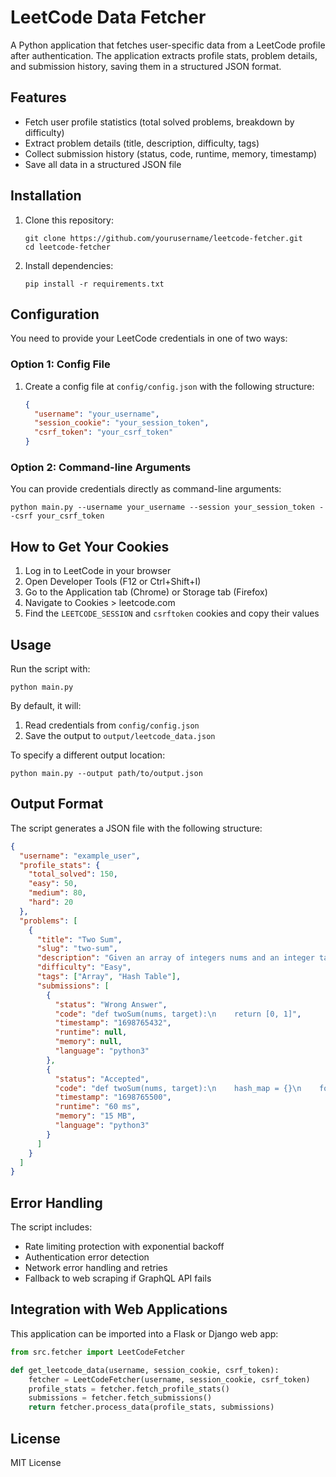# LeetCode Data Fetcher

A Python application that fetches user-specific data from a LeetCode profile after authentication. The application extracts profile stats, problem details, and submission history, saving them in a structured JSON format.

## Features

- Fetch user profile statistics (total solved problems, breakdown by difficulty)
- Extract problem details (title, description, difficulty, tags)
- Collect submission history (status, code, runtime, memory, timestamp)
- Save all data in a structured JSON file

## Installation

1. Clone this repository:
   ```
   git clone https://github.com/yourusername/leetcode-fetcher.git
   cd leetcode-fetcher
   ```

2. Install dependencies:
   ```
   pip install -r requirements.txt
   ```

## Configuration

You need to provide your LeetCode credentials in one of two ways:

### Option 1: Config File

1. Create a config file at `config/config.json` with the following structure:
   ```json
   {
     "username": "your_username",
     "session_cookie": "your_session_token",
     "csrf_token": "your_csrf_token"
   }
   ```

### Option 2: Command-line Arguments

You can provide credentials directly as command-line arguments:
```
python main.py --username your_username --session your_session_token --csrf your_csrf_token
```

## How to Get Your Cookies

1. Log in to LeetCode in your browser
2. Open Developer Tools (F12 or Ctrl+Shift+I)
3. Go to the Application tab (Chrome) or Storage tab (Firefox)
4. Navigate to Cookies > leetcode.com
5. Find the `LEETCODE_SESSION` and `csrftoken` cookies and copy their values

## Usage

Run the script with:
```
python main.py
```

By default, it will:
1. Read credentials from `config/config.json`
2. Save the output to `output/leetcode_data.json`

To specify a different output location:
```
python main.py --output path/to/output.json
```

## Output Format

The script generates a JSON file with the following structure:

```json
{
  "username": "example_user",
  "profile_stats": {
    "total_solved": 150,
    "easy": 50,
    "medium": 80,
    "hard": 20
  },
  "problems": [
    {
      "title": "Two Sum",
      "slug": "two-sum",
      "description": "Given an array of integers nums and an integer target...",
      "difficulty": "Easy",
      "tags": ["Array", "Hash Table"],
      "submissions": [
        {
          "status": "Wrong Answer",
          "code": "def twoSum(nums, target):\n    return [0, 1]",
          "timestamp": "1698765432",
          "runtime": null,
          "memory": null,
          "language": "python3"
        },
        {
          "status": "Accepted",
          "code": "def twoSum(nums, target):\n    hash_map = {}\n    for i, num in enumerate(nums):\n        complement = target - num\n        if complement in hash_map:\n            return [hash_map[complement], i]\n        hash_map[num] = i",
          "timestamp": "1698765500",
          "runtime": "60 ms",
          "memory": "15 MB",
          "language": "python3"
        }
      ]
    }
  ]
}
```

## Error Handling

The script includes:
- Rate limiting protection with exponential backoff
- Authentication error detection
- Network error handling and retries
- Fallback to web scraping if GraphQL API fails

## Integration with Web Applications

This application can be imported into a Flask or Django web app:

```python
from src.fetcher import LeetCodeFetcher

def get_leetcode_data(username, session_cookie, csrf_token):
    fetcher = LeetCodeFetcher(username, session_cookie, csrf_token)
    profile_stats = fetcher.fetch_profile_stats()
    submissions = fetcher.fetch_submissions()
    return fetcher.process_data(profile_stats, submissions)
```

## License

MIT License